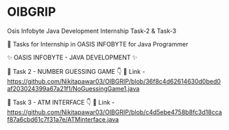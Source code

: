# OIBGRIP

Osis Infobyte Java Development Internship Task-2 & Task-3

🎯 Tasks for Internship in OASIS INFOBYTE for Java Programmer

✨ OASIS INFOBYTE - JAVA DEVELOPMENT ✨

🚀 Task 2 - NUMBER GUESSING GAME 👇 🔗 Link - https://github.com/Nikitapawar03/OIBGRIP/blob/36f8c4d62614630d0bed0af203024399a67a21f1/NoGuessingGame1.java

🚀 Task 3 - ATM INTERFACE 👇 🔗 Link - https://github.com/Nikitapawar03/OIBGRIP/blob/c4d5ebe4758b8fc3d18ccaf87a6cbd61c7f31a7e/ATMinterface.java
